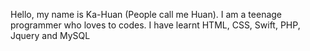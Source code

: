 Hello, my name is Ka-Huan (People call me Huan).
I am a teenage programmer who loves to codes.
I have learnt HTML, CSS, Swift, PHP, Jquery and MySQL
<!---
kahuan-ng/kahuan-ng is a ✨ special ✨ repository because its `README.md` (this file) appears on your GitHub profile.
You can click the Preview link to take a look at your changes.
--->
